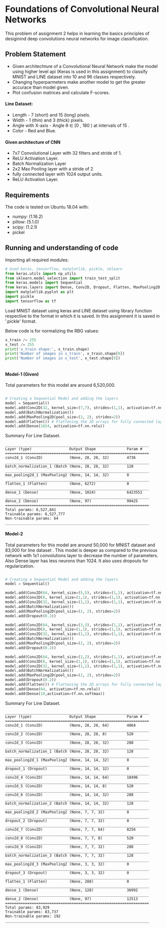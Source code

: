 # Foundations of Convolutional Neural Networks

This problem of assignment 2 helps in learning the basics principles of desiginind deep convolutions neural networks for image classification.

## Problem Statement
* Given architechture of a Convolutional Neural Network make the model using higher level api (Keras is used in this assignment) to classify MNIST and LINE dataset into 10 and 96 classes respectively.
* Changing hyperparmeters make another model to get the greater accurace than model given.
* Plot confusion matrices and calculate F-scores.

#### Line Dataset:

* Length - 7 (short) and 15 (long) pixels.
* Width - 1 (thin) and 3 (thick) pixels.
* Angle with X-axis - Angle θ ∈ [0
, 180
) at intervals of 15
.
* Color - Red and Blue.

#### Given architecture of CNN

* 7x7 Convolutional Layer with 32 filters and stride of 1.
* ReLU Activation Layer.
* Batch Normalization Layer
* 2x2 Max Pooling layer with a stride of 2
* fully connected layer with 1024 output units.
* ReLU Activation Layer.

## Requirements
The code is tested on Ubuntu 18.04 with:
* numpy: (1.16.2)
* pillow: (5.1.0)
* scipy: (1.2.1)
* pickel

## Running and understanding of code

Importing all required modules:

```python
# Used keras, tensorflow, matplotlib, pickle, sklearn
from keras.utils import np_utils
from sklearn.model_selection import train_test_split
from keras.models import Sequential
from keras.layers import Dense, Conv2D, Dropout, Flatten, MaxPooling2D, BatchNormalization
import matplotlib.pyplot as plt
import pickle
import tensorflow as tf

```
Load MNIST dataset using keras and LINE dataset using library function respective to the format in which it is saved. In this assignment it is saved in '.pickle' format.

Below code is for normalizing the RBG values:

```python
x_train /= 255
x_test /= 255
print('x_train shape:', x_train.shape)
print('Number of images in x_train', x_train.shape[0])
print('Number of images in x_test', x_test.shape[0])
        
```

#### Model-1 (Given)
Total parameters for this model are around 6,520,000.
```python

# Creating a Sequential Model and adding the layers
model = Sequential()
model.add(Conv2D(32, kernel_size=(7,7), strides=(1,1), activation=tf.nn.relu , input_shape=input_shape, padding='same'))
model.add(BatchNormalization())
model.add(MaxPooling2D(pool_size=(2, 2), strides=2))
model.add(Flatten()) # Flattening the 2D arrays for fully connected layers
model.add(Dense(1024, activation=tf.nn.relu))
```
Summary For Line Dataset.

```
_________________________________________________________________
Layer (type)                 Output Shape              Param #   
=================================================================
conv2d_1 (Conv2D)            (None, 28, 28, 32)        4736      
_________________________________________________________________
batch_normalization_1 (Batch (None, 28, 28, 32)        128       
_________________________________________________________________
max_pooling2d_1 (MaxPooling2 (None, 14, 14, 32)        0         
_________________________________________________________________
flatten_1 (Flatten)          (None, 6272)              0         
_________________________________________________________________
dense_1 (Dense)              (None, 1024)              6423552   
_________________________________________________________________
dense_2 (Dense)              (None, 97)                99425     
=================================================================
Total params: 6,527,841
Trainable params: 6,527,777
Non-trainable params: 64
_________________________________________________________________
```

#### Model-2
Total parameters for this model are around 50,000 for MNIST dataset and 83,000 for line dataset . This model is deeper as compared to the previous network with 1x1 convolutions layer to decrease the number of parameters. Also Dense layer has less neurons than 1024. It also uses dropouts for regularization.

```python

# Creating a Sequential Model and adding the layers
model = Sequential()

model.add(Conv2D(64, kernel_size=(5,5), strides=(1,1), activation=tf.nn.relu , input_shape=input_shape, padding='same'))
model.add(Conv2D(8, kernel_size=(1,1), strides=(1,1), activation=tf.nn.relu , input_shape=input_shape, padding='same'))
model.add(Conv2D(32, kernel_size=(1,1), strides=(1,1), activation=tf.nn.relu , input_shape=input_shape, padding='same'))
model.add(BatchNormalization())
model.add(MaxPooling2D(pool_size=(2, 2), strides=2))
model.add(Dropout(0.2))

model.add(Conv2D(64, kernel_size=(3,3), strides=(1,1), activation=tf.nn.relu , input_shape=input_shape, padding='same'))
model.add(Conv2D(8, kernel_size=(1,1), strides=(1,1), activation=tf.nn.relu , input_shape=input_shape, padding='same'))
model.add(Conv2D(32, kernel_size=(1,1), strides=(1,1), activation=tf.nn.relu , input_shape=input_shape, padding='same'))
model.add(BatchNormalization())
model.add(MaxPooling2D(pool_size=(2, 2), strides=2))
model.add(Dropout(0.2))

model.add(Conv2D(64, kernel_size=(2,2), strides=(1,1), activation=tf.nn.relu , input_shape=input_shape, padding='same'))
model.add(Conv2D(8, kernel_size=(1,1), strides=(1,1), activation=tf.nn.relu , input_shape=input_shape, padding='same'))
model.add(Conv2D(32, kernel_size=(1,1), strides=(1,1), activation=tf.nn.relu , input_shape=input_shape))
model.add(BatchNormalization())
model.add(MaxPooling2D(pool_size=(2, 2), strides=2))
model.add(Dropout(0.2))
model.add(Flatten()) # Flattening the 2D arrays for fully connected layers
model.add(Dense(64, activation=tf.nn.relu))
model.add(Dense(10,activation=tf.nn.softmax))
```
Summary For Line Dataset.

```
_________________________________________________________________
Layer (type)                 Output Shape              Param #   
=================================================================
conv2d_1 (Conv2D)            (None, 28, 28, 64)        4864      
_________________________________________________________________
conv2d_2 (Conv2D)            (None, 28, 28, 8)         520       
_________________________________________________________________
conv2d_3 (Conv2D)            (None, 28, 28, 32)        288       
_________________________________________________________________
batch_normalization_1 (Batch (None, 28, 28, 32)        128       
_________________________________________________________________
max_pooling2d_1 (MaxPooling2 (None, 14, 14, 32)        0         
_________________________________________________________________
dropout_1 (Dropout)          (None, 14, 14, 32)        0         
_________________________________________________________________
conv2d_4 (Conv2D)            (None, 14, 14, 64)        18496     
_________________________________________________________________
conv2d_5 (Conv2D)            (None, 14, 14, 8)         520       
_________________________________________________________________
conv2d_6 (Conv2D)            (None, 14, 14, 32)        288       
_________________________________________________________________
batch_normalization_2 (Batch (None, 14, 14, 32)        128       
_________________________________________________________________
max_pooling2d_2 (MaxPooling2 (None, 7, 7, 32)          0         
_________________________________________________________________
dropout_2 (Dropout)          (None, 7, 7, 32)          0         
_________________________________________________________________
conv2d_7 (Conv2D)            (None, 7, 7, 64)          8256      
_________________________________________________________________
conv2d_8 (Conv2D)            (None, 7, 7, 8)           520       
_________________________________________________________________
conv2d_9 (Conv2D)            (None, 7, 7, 32)          288       
_________________________________________________________________
batch_normalization_3 (Batch (None, 7, 7, 32)          128       
_________________________________________________________________
max_pooling2d_3 (MaxPooling2 (None, 3, 3, 32)          0         
_________________________________________________________________
dropout_3 (Dropout)          (None, 3, 3, 32)          0         
_________________________________________________________________
flatten_1 (Flatten)          (None, 288)               0         
_________________________________________________________________
dense_1 (Dense)              (None, 128)               36992     
_________________________________________________________________
dense_2 (Dense)              (None, 97)                12513     
=================================================================
Total params: 83,929
Trainable params: 83,737
Non-trainable params: 192
_________________________________________________________________

```
